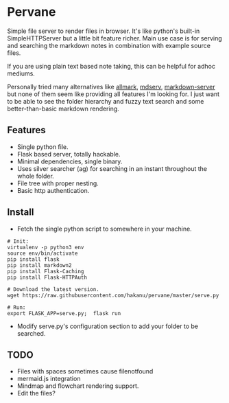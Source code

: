 # Pervane

Simple file server to render files in browser.
It's like python's built-in SimpleHTTPServer but a little bit feature richer.
Main use case is for serving and searching the markdown notes in combination with example source files.

If you are using plain text based note taking, this can be helpful for adhoc mediums.

Personally tried many alternatives like [allmark](https://github.com/andreaskoch/allmark), [mdserv](https://www.npmjs.com/package/markserv), [markdown-server](https://pypi.org/project/markdown-server/) but none of them seem like providing all features I'm looking for. I just want to be able to see the folder hierarchy and fuzzy text search and some better-than-basic markdown rendering.

## Features

* Single python file.
* Flask based server, totally hackable.
* Minimal dependencies, single binary.
* Uses silver searcher (ag) for searching in an instant throughout the whole folder.
* File tree with proper nesting.
* Basic http authentication.

## Install

* Fetch the single python script to somewhere in your machine.

```shell
# Init:
virtualenv -p python3 env
source env/bin/activate
pip install flask
pip install markdown2
pip install Flask-Caching
pip install Flask-HTTPAuth

# Download the latest version.
wget https://raw.githubusercontent.com/hakanu/pervane/master/serve.py

# Run:
export FLASK_APP=serve.py;  flask run 
```

* Modify serve.py's configuration section to add your folder to be searched.

## TODO

* Files with spaces sometimes cause filenotfound
* mermaid.js integration
* Mindmap and flowchart rendering support.
* Edit the files?

